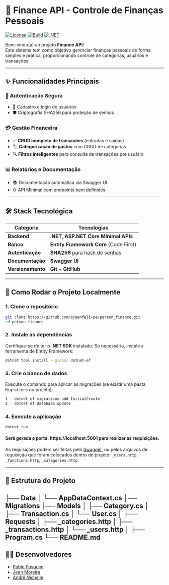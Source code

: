 # 💸 Finance API - Controle de Finanças Pessoais

[![License](https://img.shields.io/badge/License-MIT-blue.svg)](https://opensource.org/licenses/MIT)
[![Build](https://img.shields.io/badge/Build-passing-brightgreen)](https://github.com/ojeanfeli-pe/person_finance)
[![.NET](https://img.shields.io/badge/.NET-blue)](https://dotnet.microsoft.com/en-us/download)

Bem-vindo(a) ao projeto **Finance API**!  
Este sistema tem como objetivo gerenciar finanças pessoais de forma simples e prática, proporcionando controle de categorias, usuários e transações.

---

## ✨ Funcionalidades Principais

### 👤 **Autenticação Segura**
- 🔑 Cadastro e login de usuários
- 🛡️ Criptografia SHA256 para proteção de senhas

### 💳 **Gestão Financeira**
- ✅ **CRUD completo de transações** (entradas e saídas)
- 🏷️ **Categorização de gastos** com CRUD de categorias
- 🔍 **Filtros inteligentes** para consulta de transações por usuário

### 📊 **Relatórios e Documentação**
- 📚 Documentação automática via Swagger UI
- ⚙️ API Minimal com endpoints bem definidos

---

## 🛠 Stack Tecnológica

| Categoria        | Tecnologias                                                 |
|-----------------|-------------------------------------------------------------|
| **Backend** | **.NET**, **ASP.NET Core Minimal APIs** |
| **Banco** | **Entity Framework Core** (Code First)                     |
| **Autenticação**| **SHA256** para hash de senhas                             |
| **Documentação**| **Swagger UI** |
| **Versionamento**| **Git** + **GitHub** |
---

## 🚀 Como Rodar o Projeto Localmente

### 1. Clone o repositório

```bash
git clone https://github.com/ojeanfeli-pe/person_finance.git
cd person_finance
```
### 2. Instale as dependências
Certifique-se de ter o **.NET SDK** instalado.
Se necessário, instale a ferramenta de Entity Framework:

```bash
dotnet tool install --global dotnet-ef
```
### 3. Crie o banco de dados

Execute o comando para aplicar as migrações (se existir uma pasta `Migrations` no projeto):

```bash
1 - dotnet ef migrations add InitialCreate
2 - dotnet ef database update
```

### 4. Execute a aplicação

```bash
dotnet run
```

#### Será gerada a porta: https://localhost:5001 para realizar as requisições.

As requisições podem ser feitas pelo [Swagger](https://localhost:5001/swagger), ou pelos arquivos de requisição que foram colocados dentro do projeto: `_users.http`, `_functions.http`, `_categories.http`.

---

## 📂 Estrutura do Projeto
├── **Data**
│   └── AppDataContext.cs
│── **Migrations**
├── **Models**
│   ├── Category.cs
│   ├── Transaction.cs
│   └── User.cs
│
├── **Requests**
│   ├── _categories.http
│   ├── _transactions.http
│   └── _users.http
│
├── **Program.cs**
└── **README.md**
--- 
## 👨‍💻 Desenvolvedores

- [Pablo Pasquim](https://github.com/pablopasquim)
- [Jean Moreira](https://github.com/ojeanfeli-pe)
- [André Nichelle](https://github.com/Nichele135)




